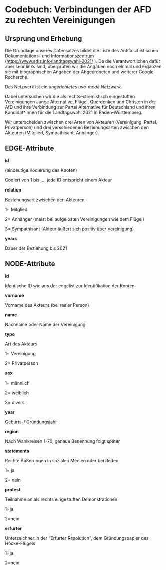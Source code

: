 # Codebuch: Verbindungen der AFD zu rechten Vereinigungen #


## Ursprung und Erhebung

Die Grundlage unseres Datensatzes bildet die Liste des Antifaschistischen Dokumentations- und Informationszentrum (https://www.adiz.info/landtagswahl-2021/ ). Da die Verantwortlichen dafür aber sehr links sind, überprüfen wir die Angaben noch einmal und ergänzen sie mit biographischen Angaben der Abgeordneten und weiterer Google-Recherche. 

Das Netzwerk ist ein *ungerichtetes two-mode Netzwerk*.

Dabei untersuchen wir die als rechtsextremistisch eingestuften Vereinigungen Junge Alternative, Flügel, Querdenken und Christen in der AfD und ihre Verbindung zur Partei Alternative für Deutschland und ihren Kandidat*innen für die Landtagswahl 2021 in Baden-Württemberg.

Wir unterscheiden zwischen drei Arten von Akteuren (Vereinigung, Partei, Privatperson) und drei verschiedenen Beziehungsarten zwischen den Akteuren (Mitglied, Sympathisant, Anhänger).


## EDGE-Attribute ##


**id**

(eindeutige Kodierung des Knoten)

Codiert von 1 bis …, jede ID entspricht einem Akteur 


**relation**

Beziehungsart zwischen den Akteuren

1= Mitglied 

2= Anhänger (meist bei aufgelösten Vereinigungen wie dem Flügel)

3= Sympathisant (Akteur äußert sich positiv über Vereinigung)


**years** 

Dauer der Beziehung bis 2021



## NODE-Attribute ##


**id**

Identische ID wie aus der edgelist zur Identifikation der Knoten. 


**vorname**

Vorname des Akteurs (bei realer Person)


**name**

Nachname oder Name der Vereinigung


**type** 

Art des Akteurs


1= Vereinigung

2= Privatperson


**sex**

1= männlich

2= weiblich

3= divers


**year**

Geburts-/ Gründungsjahr


**region**

Nach Wahlkreisen 1-70, genaue Benennung folgt später


**statements** 

Rechte Äußerungen in sozialen Medien oder bei Reden

1= ja

2= nein


**protest** 

Teilnahme an als rechts eingestuften Demonstrationen

1=ja

2=nein


**erfurter** 

Unterzeichner:in der "Erfurter Resolution", dem Gründungspapier des Höcke-Flügels

1=ja

2=nein
